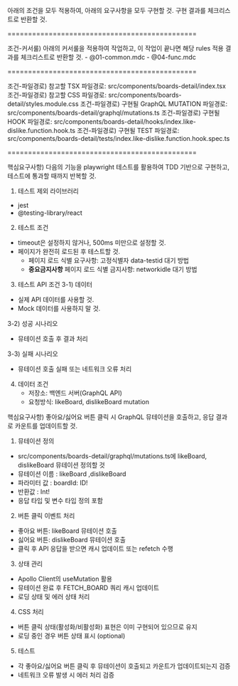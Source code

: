 아래의 조건을 모두 적용하여, 아래의 요구사항을 모두 구현할 것.
구현 결과를 체크리스트로 반환할 것.

==============================================

조건-커서룰) 아래의 커서룰을 적용하여 작업하고, 이 작업이 끝나면 해당 rules 적용 결과를 체크리스트로 반환할 것.
            - @01-common.mdc
            - @04-func.mdc

==============================================

조건-파일경로) 참고할 TSX 파일경로: src/components/boards-detail/index.tsx
조건-파일경로) 참고할 CSS 파일경로: src/components/boards-detail/styles.module.css
조건-파일경로) 구현될 GraphQL MUTATION 파일경로: src/components/boards-detail/graphql/mutations.ts
조건-파일경로) 구현될 HOOK 파일경로: src/components/boards-detail/hooks/index.like-dislike.function.hook.ts
조건-파일경로) 구현될 TEST 파일경로: src/components/boards-detail/tests/index.like-dislike.function.hook.spec.ts

==============================================

핵심요구사항) 다음의 기능을 playwright 테스트를 활용하여 TDD 기반으로 구현하고, 테스트에 통과할 때까지 반복할 것.

1) 테스트 제외 라이브러리
- jest
- @testing-library/react

2) 테스트 조건
- timeout은 설정하지 않거나, 500ms 미만으로 설정할 것.
- 페이지가 완전히 로드된 후 테스트할 것.
  - 페이지 로드 식별 요구사항: 고정식별자 data-testid 대기 방법
  - **중요금지사항** 페이지 로드 식별 금지사항: networkidle 대기 방법

3) 테스트 API 조건
3-1) 데이터
- 실제 API 데이터를 사용할 것.
- Mock 데이터를 사용하지 말 것.

3-2) 성공 시나리오
- 뮤테이션 호출 후 결과 처리

3-3) 실패 시나리오
- 뮤테이션 호출 실패 또는 네트워크 오류 처리

4) 데이터 조건
    - 저장소: 백엔드 서버(GraphQL API)
    - 요청방식: likeBoard, dislikeBoard mutation 
    

핵심요구사항) 좋아요/싫어요 버튼 클릭 시 GraphQL 뮤테이션을 호출하고, 응답 결과로 카운트를 업데이트할 것.

1) 뮤테이션 정의
- src/components/boards-detail/graphql/mutations.ts에 likeBoard, dislikeBoard 뮤테이션 정의할 것
- 뮤테이션 이름 : likeBoard ,dislikeBoard
- 파라미터 값 : boardId: ID!
- 반환값 : Int!
- 응답 타입 및 변수 타입 정의 포함

2) 버튼 클릭 이벤트 처리
- 좋아요 버튼: likeBoard 뮤테이션 호출
- 싫어요 버튼: dislikeBoard 뮤테이션 호출
- 클릭 후 API 응답을 받으면 캐시 업데이트 또는 refetch 수행

3) 상태 관리
- Apollo Client의 useMutation 활용
- 뮤테이션 완료 후 FETCH_BOARD 쿼리 캐시 업데이트
- 로딩 상태 및 에러 상태 처리

4) CSS 처리
- 버튼 클릭 상태(활성화/비활성화) 표현은 이미 구현되어 있으므로 유지
- 로딩 중인 경우 버튼 상태 표시 (optional)

5) 테스트
- 각 좋아요/싫어요 버튼 클릭 후 뮤테이션이 호출되고 카운트가 업데이트되는지 검증
- 네트워크 오류 발생 시 에러 처리 검증
